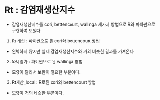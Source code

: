 # Rt : 감염재생산지수
- 감염재생산지수를 cori, bettencourt, wallinga 세가지 방법으로 R와 파이썬으로 구현하여 보았다
1. Rt 계산 : 파이썬으로 된 cori와 bettencourt 방법
 - 완벽하지 않지만 실제 감염재생산지수와 거의 비슷한 결과를 가져온다
2. 와이링가 : 파이썬으로 된 wallinga 방법
 - 모양이 달라서 보완이 필요한 부분이다.
3. Rt계산_local : R로된 cori와 bettencourt 방법
 - 모양이 거의 비슷한 부분이다.

